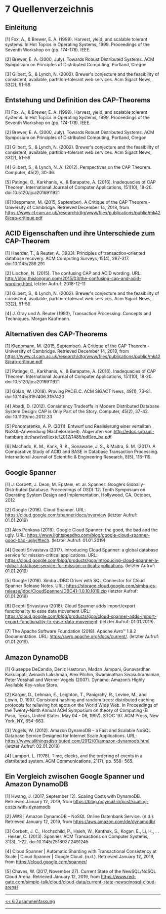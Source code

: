 # 7 Quellenverzeichnis
## Einleitung
[1] Fox, A., & Brewer, E. A. (1999). Harvest, yield, and scalable tolerant systems. In Hot Topics in Operating Systems, 1999. Proceedings of the Seventh Workshop on (pp. 174-178). IEEE.

[2] Brewer, E. A. (2000, July). Towards Robust Distributed Systems. ACM Symposium on Principles of Distributed Computing, Portland, Oregon

[3] Gilbert, S., & Lynch, N. (2002). Brewer's conjecture and the feasibility of consistent, available, partition-tolerant web services. Acm Sigact News, 33(2), 51-59.

## Entstehung und Definition des CAP-Theorems
[1] Fox, A., & Brewer, E. A. (1999). Harvest, yield, and scalable tolerant systems. In Hot Topics in Operating Systems, 1999. Proceedings of the Seventh Workshop on (pp. 174-178). IEEE.

[2] Brewer, E. A. (2000, July). Towards Robust Distributed Systems. ACM Symposium on Principles of Distributed Computing, Portland, Oregon

[3] Gilbert, S., & Lynch, N. (2002). Brewer's conjecture and the feasibility of consistent, available, partition-tolerant web services. Acm Sigact News, 33(2), 51-59.

[4] Gilbert, S., & Lynch, N. A. (2012). Perspectives on the CAP Theorem. Computer, 45(2), 30-36.

[5] Patinge, O., Karkhanis, V., & Barapatre, A. (2016). Inadequacies of CAP Theorem. International Journal of Computer Applications, 151(10), 18-20. doi:10.5120/ijca2016911921

[6] Kleppmann, M. (2015, September). A Critique of the CAP Theorem - University of Cambridge. Retrieved December 14, 2018, from https://www.cl.cam.ac.uk/research/dtg/www/files/publications/public/mk428/cap-critique.pdf

## ACID Eigenschaften und ihre Unterschiede zum CAP-Theorem
[1] Haerder, T., & Reuter, A. (1983). Principles of transaction-oriented database recovery. ACM Computing Surveys, 15(4), 287-317. doi:10.1145/289.291

[2] Liochon, N. (2015). The confusing CAP and ACID wording. URL: http://blog.thislongrun.com/2015/03/the-confusing-cap-and-acid-wording.html, letzter Aufruf: 2018-12-11

[3] Gilbert, S., & Lynch, N. (2002). Brewer's conjecture and the feasibility of consistent, available, partition-tolerant web services. Acm Sigact News, 33(2), 51-59.

[4] J. Gray und A. Reuter (1993), Transaction Processing: Concepts and Techniques. Morgan Kaufmann.

## Alternativen des CAP-Theorems
[1] Kleppmann, M. (2015, September). A Critique of the CAP Theorem - University of Cambridge. Retrieved December 14, 2018, from https://www.cl.cam.ac.uk/research/dtg/www/files/publications/public/mk428/cap-critique.pdf

[2] Patinge, O., Karkhanis, V., & Barapatre, A. (2016). Inadequacies of CAP Theorem. International Journal of Computer Applications, 151(10), 18-20. doi:10.5120/ijca2016911921

[3] Golab, W. (2018). Proving PACELC. ACM SIGACT News, 49(1), 73-81. doi:10.1145/3197406.3197420

[4] Abadi, D. (2012). Consistency Tradeoffs in Modern Distributed Database System Design: CAP is Only Part of the Story. Computer, 45(2), 37-42. doi:10.1109/mc.2012.33

[5] Ponomarenko, A. P. (2011). Entwurf und Realisierung einer verteilten NoSQL-Anwendung (Bachelorarbeit). Abgerufen von http://edoc.sub.uni-hamburg.de/haw/volltexte/2012/1485/pdf/ap_ba.pdf

[6] Machado, K. M., Kank, R. K., Sonawane, J. S., & Maitra, S. M. (2017). A Comparative Study of ACID and BASE in Database Transaction Processing. International Journal of Scientific & Engineering Research, 8(5), 116–119.

## Google Spanner
[1] J. Corbett, J. Dean, M. Epstein, et. al. Spanner: Google’s Globally-Distributed Database. Proceedings of OSDI ‘12: Tenth Symposium on Operating System Design and Implementation, Hollywood, CA, October, 2012

[2] Google (2018). Cloud Spanner. URL: https://cloud.google.com/spanner/docs/overview (letzter Aufruf: 01.01.2019)

[3] Ales Penkava (2018). Google Cloud Spanner: the good, the bad and the ugly. URL: https://www.lightspeedhq.com/blog/google-cloud-spanner-good-bad-ugly/#tech. (letzter Aufruf: 01.01.2019)

[4] Deepti Srivastava (2017). Introducing Cloud Spanner: a global database service for mission-critical applications. URL: https://cloud.google.com/blog/products/gcp/introducing-cloud-spanner-a-global-database-service-for-mission-critical-applications. (letzter Aufruf: 01.01.2019)

[5] Google (2018). Simba JDBC Driver with SQL Connector for Cloud Spanner Release Notes. URL: https://storage.cloud.google.com/simba-cs-release/jdbc/CloudSpannerJDBC41-1.0.10.1019.zip (letzter Aufruf: 01.01.2019)

[6] Deepti Srivastava (2018). Cloud Spanner adds import/export functionality to ease data movement URL: https://cloud.google.com/blog/products/gcp/cloud-spanner-adds-import-export-functionality-to-ease-data-movement. (letzter Aufruf: 01.01.2019).

[7] The Apache Software Foundation (2018). Apache Avro™ 1.8.2 Documentation. URL: https://avro.apache.org/docs/current/. (letzter Aufruf: 01.01.2019).

## Amazon DynamoDB
[1] Giuseppe DeCandia, Deniz Hastorun, Madan Jampani, Gunavardhan Kakulapati, Avinash Lakshman, Alex Pilchin, Swaminathan Sivasubramanian, Peter Vosshall and Werner Vogels (2007). Dynamo: Amazon’s Highly Available Key-value Store.

[2] Karger, D., Lehman, E., Leighton, T., Panigrahy, R., Levine, M., and Lewin, D. 1997. Consistent hashing and random trees: distributed caching protocols for relieving hot spots on the World Wide Web. In Proceedings of the Twenty-Ninth Annual ACM Symposium on theory of Computing (El Paso, Texas, United States, May 04 - 06, 1997). STOC '97. ACM Press, New York, NY, 654-663.

[3] Vogels, W. (2012). Amazon DynamoDB – a Fast and Scalable NoSQL Database Service Designed for Internet Scale Applications. URL: https://www.allthingsdistributed.com/2012/01/amazon-dynamodb.html. (letzter Aufruf: 02.01.2019)

[4] Lamport, L. (1978). Time, clocks, and the ordering of events in a distributed system. ACM Communications, 21(7), pp. 558- 565.

## Ein Vergleich zwischen Google Spanner und Amazon DynamoDB
[1] Hwang, J. (2017, September 12). Scaling Costs with DynamoDB. Retrieved January 12, 2019, from https://blog.polymail.io/post/scaling-costs-with-dynamodb

[2] AWS | Amazon DynamoDB – NoSQL Online Datenbank Service. (n.d.). Retrieved January 12, 2019, from https://aws.amazon.com/de/dynamodb/

[3] Corbett, J. C., Hochschild, P., Hsieh, W., Kanthak, S., Kogan, E., Li, H., . . . Heiser, C. (2013). Spanner. ACM Transactions on Computer Systems, 31(3), 1-22. doi:10.1145/2518037.2491245

[4] Cloud Spanner | Automatic Sharding with Transactional Consistency at Scale | Cloud Spanner | Google Cloud. (n.d.). Retrieved January 12, 2019, from https://cloud.google.com/spanner/

[5] Chaves, W. (2017, November 27). Current State of the NewSQL/NoSQL Cloud Arena. Retrieved January 12, 2019, from https://www.red-gate.com/simple-talk/cloud/cloud-data/current-state-newsqlnosql-cloud-arena/

***

[<< 6 Zusammenfassung](6_Zusammenfassung.md) 

***

